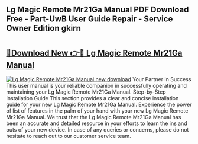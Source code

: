 ## Lg Magic Remote Mr21Ga Manual PDF Download Free - Part-UwB User Guide Repair - Service Owner Edition gkirn

# <h2><a href="http://bc29780.oget.top/?id=Lg+Magic+Remote+Mr21Ga+Manual">🔗Download New 👉🔴 Lg Magic Remote Mr21Ga Manual</a></h2>

[![Lg Magic Remote Mr21Ga Manual new download](https://i.imgur.com/5g1atiW.png)](http://bc29780.oget.top/?id=Lg+Magic+Remote+Mr21Ga+Manual)
Your Partner in Success This user manual is your reliable companion in successfully operating and maintaining your Lg Magic Remote Mr21Ga Manual. Step-by-Step Installation Guide This section provides a clear and concise installation guide for your new Lg Magic Remote Mr21Ga Manual. Experience the power of list of features in the palm of your hand with your new Lg Magic Remote Mr21Ga Manual. We trust that the Lg Magic Remote Mr21Ga Manual has been an accurate and detailed resource in your efforts to learn the ins and outs of your new device. In case of any queries or concerns, please do not hesitate to reach out to our customer service team.
